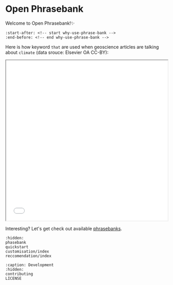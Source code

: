 # Open Phrasebank

Welcome to Open Phrasebank!✨

```{include} ../README.md
:start-after: <!-- start why-use-phrase-bank -->
:end-before: <!-- end why-use-phrase-bank -->
```


Here is how keyword `that` are used when geoscience articles are talking about `climate` (data srouce: Elsevier OA CC-BY):

<iframe src="wordtree_that_geo.html" width="100%" height="500px">
  <p>Your browser does not support iframes.</p>
</iframe>

Interesting? Let's get check out available [phrasebanks](https://open-phrasebank.readthedocs.io/en/latest/phasebank.html).

```{toctree}
:hidden:
phasebank
quickstart
customisation/index
reccomendation/index
```

```{toctree}
:caption: Development
:hidden:
contributing
LICENSE
```